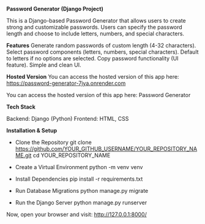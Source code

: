 **Password Generator (Django Project)**

This is a Django-based Password Generator that allows users to create strong and customizable passwords. 
Users can specify the password length and choose to include letters, numbers, and special characters.

**Features**
Generate random passwords of custom length (4-32 characters).
Select password components (letters, numbers, special characters).
Default to letters if no options are selected.
Copy password functionality (UI feature).
Simple and clean UI.

**Hosted Version**
You can access the hosted version of this app here: https://password-generator-7jya.onrender.com

You can access the hosted version of this app here: Password Generator

**Tech Stack**

Backend: Django (Python)
Frontend: HTML, CSS

**Installation & Setup**

*  Clone the Repository
git clone https://github.com/YOUR_GITHUB_USERNAME/YOUR_REPOSITORY_NAME.git
cd YOUR_REPOSITORY_NAME

*  Create a Virtual Environment
python -m venv venv

*  Install Dependencies
pip install -r requirements.txt

*  Run Database Migrations
python manage.py migrate

*  Run the Django Server
python manage.py runserver

Now, open your browser and visit:
http://127.0.0.1:8000/

